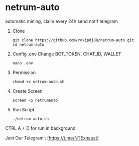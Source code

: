 # netrum-auto
automatic mining, claim every 24h send notif telegram

1. Clone
   ```
   git clone https://github.com/rokipdj88/netrum-auto.git
   cd netrum-auto
   ```
   
2. Config .env
   Change BOT_TOKEN, CHAT_ID, WALLET
   
   ```
   nano .env
   ```
   
3. Permission
   ```
   chmod +x netrum-auto.sh

4. Create Screen
   ```
   screen -S netrumauto
   ```
   
5. Run Script
   ```
   ./netrum-auto.sh
   ```

CTRL A + D for run in background

Join Our Telegram : [https://t.me/NTExhaust]
